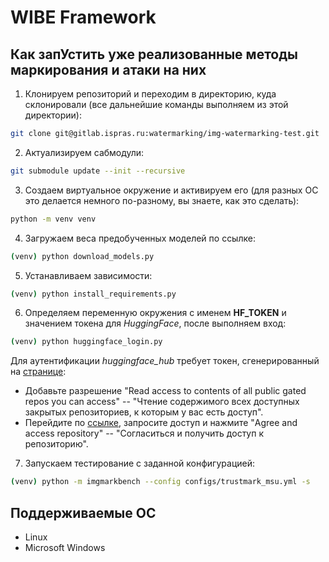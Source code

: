 # WIBE Framework

## Как запУстить уже реализованные методы маркирования и атаки на них

1. Клонируем репозиторий и переходим в директорию, куда склонировали (все дальнейшие команды выполняем из этой директории):
```bash
git clone git@gitlab.ispras.ru:watermarking/img-watermarking-test.git
```

2. Актуализируем сабмодули:
```bash
git submodule update --init --recursive
```

3. Создаем виртуальное окружение и активируем его (для разных ОС это делается немного по-разному, вы знаете, как это сделать):
```bash
python -m venv venv
```

4. Загружаем веса предобученных моделей по ссылке:
```bash
(venv) python download_models.py
```

5. Устанавливаем зависимости:
```bash
(venv) python install_requirements.py
```

6. Определяем переменную окружения с именем **HF_TOKEN** и значением токена для *HuggingFace*, после выполняем вход:
```bash
(venv) python huggingface_login.py
```

Для аутентификации *huggingface_hub* требует токен, сгенерированный на [странице](https://huggingface.co/settings/tokens):
- Добавьте разрешение "Read access to contents of all public gated repos you can access" -- "Чтение содержимого всех доступных закрытых репозиториев, к которым у вас есть доступ".
- Перейдите по [ссылке](https://huggingface.co/black-forest-labs/FLUX.1-dev), запросите доступ и нажмите "Agree and access repository" -- "Согласиться и получить доступ к репозиторию".

7. Запускаем тестирование с заданной конфигурацией:
```bash
(venv) python -m imgmarkbench --config configs/trustmark_msu.yml -s
```

## Поддерживаемые ОС

- Linux
- Microsoft Windows
